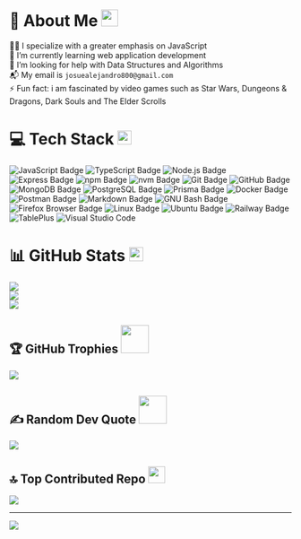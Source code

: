 # 💫 About Me <img src="https://media.giphy.com/media/WUlplcMpOCEmTGBtBW/giphy.gif" width="30">
👨‍💻  I specialize with a greater emphasis on JavaScript<br>🌱 I’m currently learning web application development<br>🤔 I’m looking for help with Data Structures and Algorithms <br>📬 My email is `josuealejandro800@gmail.com`<br>⚡ Fun fact: i am fascinated by video games such as Star Wars, Dungeons & Dragons, Dark Souls and The Elder Scrolls 

# 💻 Tech Stack <img src="https://media2.giphy.com/media/QssGEmpkyEOhBCb7e1/giphy.gif?cid=ecf05e47a0n3gi1bfqntqmob8g9aid1oyj2wr3ds3mg700bl&rid=giphy.gif" width ="25">
![JavaScript Badge](https://img.shields.io/badge/JavaScript-F7DF1E?logo=javascript&logoColor=000&style=for-the-badge) ![TypeScript Badge](https://img.shields.io/badge/TypeScript-3178C6?logo=typescript&logoColor=fff&style=for-the-badge) ![Node.js Badge](https://img.shields.io/badge/Node.js-5FA04E?logo=nodedotjs&logoColor=fff&style=for-the-badge) ![Express Badge](https://img.shields.io/badge/Express-000?logo=express&logoColor=fff&style=for-the-badge) ![npm Badge](https://img.shields.io/badge/npm-CB3837?logo=npm&logoColor=fff&style=for-the-badge) ![nvm Badge](https://img.shields.io/badge/nvm-F4DD4B?logo=nvm&logoColor=000&style=for-the-badge) ![Git Badge](https://img.shields.io/badge/Git-F05032?logo=git&logoColor=fff&style=for-the-badge) ![GitHub Badge](https://img.shields.io/badge/GitHub-181717?logo=github&logoColor=fff&style=for-the-badge)  ![MongoDB Badge](https://img.shields.io/badge/MongoDB-47A248?logo=mongodb&logoColor=fff&style=for-the-badge) ![PostgreSQL Badge](https://img.shields.io/badge/PostgreSQL-4169E1?logo=postgresql&logoColor=fff&style=for-the-badge) ![Prisma Badge](https://img.shields.io/badge/Prisma-2D3748?logo=prisma&logoColor=fff&style=for-the-badge) ![Docker Badge](https://img.shields.io/badge/Docker-2496ED?logo=docker&logoColor=fff&style=for-the-badge) ![Postman Badge](https://img.shields.io/badge/Postman-FF6C37?logo=postman&logoColor=fff&style=for-the-badge) ![Markdown Badge](https://img.shields.io/badge/Markdown-000?logo=markdown&logoColor=fff&style=for-the-badge) ![GNU Bash Badge](https://img.shields.io/badge/GNU%20Bash-4EAA25?logo=gnubash&logoColor=fff&style=for-the-badge) ![Firefox Browser Badge](https://img.shields.io/badge/Firefox%20Browser-FF7139?logo=firefoxbrowser&logoColor=fff&style=for-the-badge) ![Linux Badge](https://img.shields.io/badge/Linux-FCC624?logo=linux&logoColor=000&style=for-the-badge) ![Ubuntu Badge](https://img.shields.io/badge/Ubuntu-E95420?logo=ubuntu&logoColor=fff&style=for-the-badge) ![Railway Badge](https://img.shields.io/badge/Railway-0B0D0E?logo=railway&logoColor=fff&style=for-the-badge) ![TablePlus](https://img.shields.io/badge/TablePlus-%23FF9E0F?style=for-the-badge) ![Visual Studio Code](https://img.shields.io/badge/Visual%20Studio%20Code-0078d7.svg?style=for-the-badge&logo=visual-studio-code&logoColor=white) 

# 📊 GitHub Stats <img src="https://media.giphy.com/media/TEnXkcsHrP4YedChhA/giphy.gif" width ="25">
![](https://github-readme-stats.vercel.app/api?username=Aleejandro26&theme=algolia&hide_border=false&include_all_commits=true&count_private=true)<br/>
![](https://github-readme-streak-stats.herokuapp.com/?user=Aleejandro26&theme=algolia&hide_border=false)<br/>
![](https://github-readme-stats.vercel.app/api/top-langs/?username=Aleejandro26&theme=algolia&hide_border=false&include_all_commits=true&count_private=true&layout=compact)

## 🏆 GitHub Trophies <img src="https://media.giphy.com/media/VgCDAzcKvsR6OM0uWg/giphy.gif" width="50" />
![](https://github-profile-trophy.vercel.app/?username=Aleejandro26&theme=monokai&no-frame=false&no-bg=false&margin-w=4)

## ✍️ Random Dev Quote <img src="https://media.giphy.com/media/7j2hfyeVcDtf2/giphy.gif" width="50" />
![](https://quotes-github-readme.vercel.app/api?type=horizontal&theme=gruvbox)

## 🔝 Top Contributed Repo <img src="https://media.giphy.com/media/iY8CRBdQXODJSCERIr/giphy.gif" width="30px">
![](https://github-contributor-stats.vercel.app/api?username=Aleejandro26&limit=5&theme=monokai&combine_all_yearly_contributions=true)

---
[![](https://visitcount.itsvg.in/api?id=Aleejandro26&icon=1&color=3)](https://visitcount.itsvg.in)

<!-- Proudly created with GPRM ( https://gprm.itsvg.in ) -->
